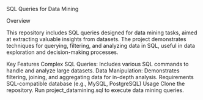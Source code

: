 SQL Queries for Data Mining

Overview

This repository includes SQL queries designed for data mining tasks, aimed at extracting valuable insights from datasets. The project demonstrates techniques for querying, filtering, and analyzing data in SQL, useful in data exploration and decision-making processes.

Key Features
Complex SQL Queries: Includes various SQL commands to handle and analyze large datasets.
Data Manipulation: Demonstrates filtering, joining, and aggregating data for in-depth analysis.
Requirements
SQL-compatible database (e.g., MySQL, PostgreSQL)
Usage
Clone the repository.
Run project_datamining.sql to execute data mining queries.
